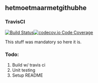 

## hetmoetmaarmetgithubhe

### TravisCI
[![Build Status](https://travis-ci.com/laanc004/hetmoetmaarmetgithubhe.svg?token=xxvQyF2qYVog2oeh9dVr&branch=master)](https://travis-ci.com/laanc004/hetmoetmaarmetgithubhe)[![codecov.io Code Coverage](https://img.shields.io/codecov/c/github/dwyl/hapi-auth-jwt2.svg?maxAge=2592000)](https://github.com/laanc004/hetmoetmaarmetgithubhe)

This stuff was mandatory so here it is.

### Todo:
1. Build w/ travis ci
2. Unit testing
3. Setup README
